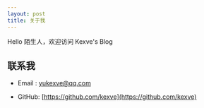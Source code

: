 ```yaml
---
layout: post
title: 关于我
---
```


Hello 陌生人，欢迎访问 Kexve's Blog

## 联系我

- Email&nbsp;: [yukexve@qq.com](http://mail.qq.com/cgi-bin/qm_share?t=qm_mailme&email=4ZiUioSZl4ShkJDPgo6M)

- GitHub: [https://github.com/kexve](https://github.com/kexve)
